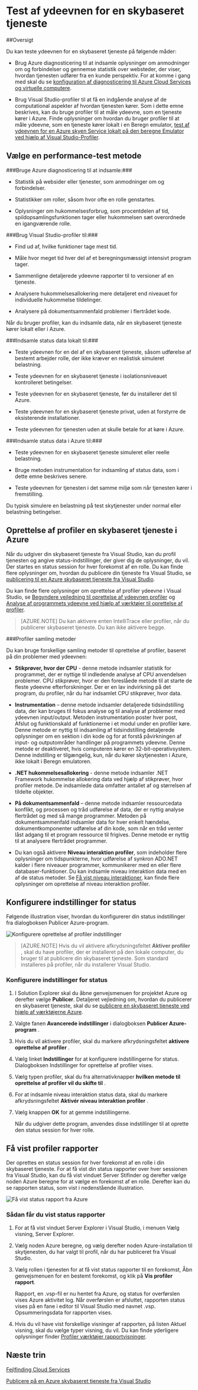 <properties 
   pageTitle="Test af ydeevnen for en skybaseret tjeneste | Microsoft Azure"
   description="Teste ydeevnen for en skybaseret tjeneste, ved hjælp af Visual Studio-profiler"
   services="visual-studio-online"
   documentationCenter="n/a"
   authors="TomArcher"
   manager="douge"
   editor="" />
<tags 
   ms.service="visual-studio-online"
   ms.devlang="multiple"
   ms.topic="article"
   ms.tgt_pltfrm="multiple"
   ms.workload="na"
   ms.date="08/15/2016"
   ms.author="tarcher" />


# <a name="testing-the-performance-of-a-cloud-service"></a>Test af ydeevnen for en skybaseret tjeneste 

##<a name="overview"></a>Oversigt

Du kan teste ydeevnen for en skybaseret tjeneste på følgende måder:

- Brug Azure diagnosticering til at indsamle oplysninger om anmodninger om og forbindelser og gennemse statistik over websteder, der viser, hvordan tjenesten udfører fra en kunde perspektiv. For at komme i gang med skal du se [konfiguration af diagnosticering til Azure Cloud Services og virtuelle computere]( http://go.microsoft.com/fwlink/p/?LinkId=623009).

- Brug Visual Studio-profiler til at få en indgående analyse af de computational aspekter af hvordan tjenesten kører. Som i dette emne beskrives, kan du bruge profiler til at måle ydeevne, som en tjeneste kører i Azure. Finde oplysninger om hvordan du bruger profiler til at måle ydeevne, som en tjeneste kører lokalt i en Beregn emulator, [test af ydeevnen for en Azure skyen Service lokalt på den beregne Emulator ved hjælp af Visual Studio-Profiler](http://go.microsoft.com/fwlink/p/?LinkId=262845).



## <a name="choosing-a-performance-testing-method"></a>Vælge en performance-test metode

###<a name="use-azure-diagnostics-to-collect"></a>Bruge Azure diagnosticering til at indsamle:###

- Statistik på websider eller tjenester, som anmodninger om og forbindelser.

- Statistikker om roller, såsom hvor ofte en rolle genstartes.

- Oplysninger om hukommelsesforbrug, som procentdelen af tid, spildopsamlingsfunktionen tager eller hukommelsen sæt overordnede en igangværende rolle.

###<a name="use-the-visual-studio-profiler-to"></a>Brug Visual Studio-profiler til:###

- Find ud af, hvilke funktioner tage mest tid.

- Måle hvor meget tid hver del af et beregningsmæssigt intensivt program tager.

- Sammenligne detaljerede ydeevne rapporter til to versioner af en tjeneste.

- Analysere hukommelsesallokering mere detaljeret end niveauet for individuelle hukommelse tildelinger.

- Analysere på dokumentsammenfald problemer i flertrådet kode.

Når du bruger profiler, kan du indsamle data, når en skybaseret tjeneste kører lokalt eller i Azure.

###<a name="collect-profiling-data-locally-to"></a>Indsamle status data lokalt til:###

- Teste ydeevnen for en del af en skybaseret tjeneste, såsom udførelse af bestemt arbejder rolle, der ikke kræver en realistisk simuleret belastning.

- Teste ydeevnen for en skybaseret tjeneste i isolationsniveauet kontrolleret betingelser.

- Teste ydeevnen for en skybaseret tjeneste, før du installerer det til Azure.

- Teste ydeevnen for en skybaseret tjeneste privat, uden at forstyrre de eksisterende installationer.

- Teste ydeevnen for tjenesten uden at skulle betale for at køre i Azure.

###<a name="collect-profiling-data-in-azure-to"></a>Indsamle status data i Azure til:###

- Teste ydeevnen for en skybaseret tjeneste simuleret eller reelle belastning.

- Bruge metoden instrumentation for indsamling af status data, som i dette emne beskrives senere.

- Teste ydeevnen for tjenesten i det samme miljø som når tjenesten kører i fremstilling.

Du typisk simulere en belastning på test skytjenester under normal eller belastning betingelser.

## <a name="profiling-a-cloud-service-in-azure"></a>Oprettelse af profiler en skybaseret tjeneste i Azure

Når du udgiver din skybaseret tjeneste fra Visual Studio, kan du profil tjenesten og angive status-indstillinger, der giver dig de oplysninger, du vil. Der startes en status session for hver forekomst af en rolle. Du kan finde flere oplysninger om, hvordan du publicere din tjeneste fra Visual Studio, se [publicering til en Azure skybaseret tjeneste fra Visual Studio](https://msdn.microsoft.com/library/azure/ee460772.aspx).

Du kan finde flere oplysninger om oprettelse af profiler ydeevne i Visual Studio, se [Begyndere vejledning til oprettelse af ydeevnen profiler](https://msdn.microsoft.com/library/azure/ms182372.aspx) og [Analyse af programmets ydeevne ved hjælp af værktøjer til oprettelse af profiler](https://msdn.microsoft.com/library/azure/z9z62c29.aspx).

>[AZURE.NOTE] Du kan aktivere enten IntelliTrace eller profiler, når du publicerer skybaseret tjeneste. Du kan ikke aktivere begge.

###<a name="profiler-collection-methods"></a>Profiler samling metoder

Du kan bruge forskellige samling metoder til oprettelse af profiler, baseret på din problemer med ydeevnen:

- **Stikprøver, hvor der CPU** - denne metode indsamler statistik for programmet, der er nyttige til indledende analyse af CPU anvendelsen problemer. CPU stikprøver, hvor er den foreslåede metode til at starte de fleste ydeevne efterforskninger. Der er en lav indvirkning på det program, du profiler, når du har indsamlet CPU stikprøver, hvor data.

- **Instrumentation** – denne metode indsamler detaljerede tidsindstilling data, der kan bruges til fokus analyse og til analyse af problemer med ydeevnen input/output. Metoden instrumentation poster hver post, Afslut og funktionskald af funktionerne i et modul under en profiler køre. Denne metode er nyttig til indsamling af tidsindstilling detaljerede oplysninger om en sektion i din kode og for at forstå påvirkningen af input- og outputområder handlinger på programmets ydeevne. Denne metode er deaktiveret, hvis computeren kører en 32-bit-operativsystem. Denne indstilling er tilgængelig, kun, når du kører skytjenesten i Azure, ikke lokalt i Beregn emulatoren.

- **.NET hukommelsesallokering** - denne metode indsamler .NET Framework hukommelse allokering data ved hjælp af stikprøver, hvor profiler metode. De indsamlede data omfatter antallet af og størrelsen af tildelte objekter.

- **På dokumentsammenfald** – denne metode indsamler ressourcedata konflikt, og processen og tråd udførelse af data, der er nyttig analyse flertrådet og med så mange programmer. Metoden på dokumentsammenfald indsamler data for hver enkelt hændelse, dokumentkomponenter udførelse af din kode, som når en tråd venter låst adgang til et program ressource til frigives. Denne metode er nyttig til at analysere flertrådet programmer.

- Du kan også aktivere **Niveau interaktion profiler**, som indeholder flere oplysninger om tidspunkterne, hvor udførelse af synkron ADO.NET kalder i flere niveauer programmer, kommunikerer med en eller flere databaser-funktioner. Du kan indsamle niveau interaktion data med en af de status metoder. Se [Få vist niveau interaktioner](https://msdn.microsoft.com/library/azure/dd557764.aspx), kan finde flere oplysninger om oprettelse af niveau interaktion profiler.

## <a name="configuring-profiling-settings"></a>Konfigurere indstillinger for status

Følgende illustration viser, hvordan du konfigurerer din status indstillinger fra dialogboksen Publicer Azure-program.

![Konfigurere oprettelse af profiler indstillinger](./media/vs-azure-tools-performance-profiling-cloud-services/IC526984.png)

>[AZURE.NOTE] Hvis du vil aktivere afkrydsningsfeltet **Aktiver profiler** , skal du have profiler, der er installeret på den lokale computer, du bruger til at publicere din skybaseret tjeneste. Som standard installeres på profiler, når du installerer Visual Studio.

### <a name="to-configure-profiling-settings"></a>Konfigurere indstillinger for status

1. I Solution Explorer skal du åbne genvejsmenuen for projektet Azure og derefter vælge **Publicer**. Detaljeret vejledning om, hvordan du publicerer en skybaseret tjeneste, skal du se [publicere en skybaseret tjeneste ved hjælp af værktøjerne Azure](http://go.microsoft.com/fwlink/p?LinkId=623012).

1. Valgte fanen **Avancerede indstillinger** i dialogboksen **Publicer Azure-program** .

1. Hvis du vil aktivere profiler, skal du markere afkrydsningsfeltet **aktivere oprettelse af profiler** .

1. Vælg linket **Indstillinger** for at konfigurere indstillingerne for status. Dialogboksen Indstillinger for oprettelse af profiler vises.

1. Vælg typen profiler, skal du fra alternativknapper **hvilken metode til oprettelse af profiler vil du skifte til** .

1. For at indsamle niveau interaktion status data, skal du markere afkrydsningsfeltet **Aktivér niveau interaktion profiler** .

1. Vælg knappen **OK** for at gemme indstillingerne.

    Når du udgiver dette program, anvendes disse indstillinger til at oprette den status session for hver rolle.

## <a name="viewing-profiling-reports"></a>Få vist profiler rapporter

Der oprettes en status session for hver forekomst af en rolle i din skybaseret tjeneste. For at få vist din status rapporter over hver sessionen fra Visual Studio, kan du få vist vinduet Server Stifinder og derefter vælge noden Azure beregne for at vælge en forekomst af en rolle. Derefter kan du se rapporten status, som vist i nedenstående illustration.

![Få vist status rapport fra Azure](./media/vs-azure-tools-performance-profiling-cloud-services/IC748914.png)

### <a name="to-view-profiling-reports"></a>Sådan får du vist status rapporter

1. For at få vist vinduet Server Explorer i Visual Studio, i menuen Vælg visning, Server Explorer.

1. Vælg noden Azure beregne, og vælg derefter noden Azure-installation til skytjenesten, du har valgt til profil, når du har publiceret fra Visual Studio.

1. Vælg rollen i tjenesten for at få vist status rapporter til en forekomst, Åbn genvejsmenuen for en bestemt forekomst, og klik på **Vis profiler rapport**.

    Rapport, en .vsp-fil er nu hentet fra Azure, og status for overførslen vises Azure aktivitet log. Når overførslen er afsluttet, rapporten status vises på en fane i editor til Visual Studio med navnet <Role name> _<Instance Number>_ <identifier>.vsp. Opsummeringsdata for rapporten vises.

1. Hvis du vil have vist forskellige visninger af rapporten, på listen Aktuel visning, skal du vælge typer visning, du vil. Du kan finde yderligere oplysninger finder [Profiler værktøjer rapportvisninger](https://msdn.microsoft.com/library/azure/bb385755.aspx).

## <a name="next-steps"></a>Næste trin

[Fejlfinding Cloud Services](https://msdn.microsoft.com/library/azure/ee405479.aspx)

[Publicere på en Azure skybaseret tjeneste fra Visual Studio](https://msdn.microsoft.com/library/azure/ee460772.aspx)

